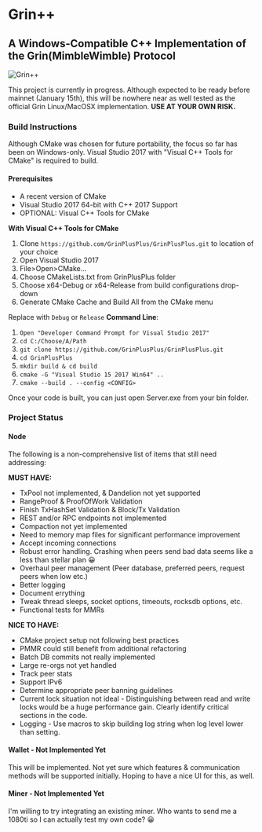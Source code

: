 # Grin++
## A Windows-Compatible C++ Implementation of the Grin(MimbleWimble) Protocol

![Grin++](https://github.com/GrinPlusPlus/GrinPlusPlus/blob/master/Logo.png "Grin++")

This project is currently in progress. Although expected to be ready before mainnet (January 15th), this will be nowhere near as well tested as the official Grin Linux/MacOSX implementation. **USE AT YOUR OWN RISK.**

### Build Instructions

Although CMake was chosen for future portability, the focus so far has been on Windows-only. Visual Studio 2017 with "Visual C++ Tools for CMake" is required to build.

#### Prerequisites
* A recent version of CMake
* Visual Studio 2017 64-bit with C++ 2017 Support
* OPTIONAL: Visual C++ Tools for CMake

**With Visual C++ Tools for CMake**
1. Clone `https://github.com/GrinPlusPlus/GrinPlusPlus.git` to location of your choice
2. Open Visual Studio 2017
3. File>Open>CMake...
4. Choose CMakeLists.txt from GrinPlusPlus folder
5. Choose x64-Debug or x64-Release from build configurations drop-down
6. Generate CMake Cache and Build All from the CMake menu

Replace <CONFIG> with `Debug` or `Release`
**Command Line**:
1. ```Open "Developer Command Prompt for Visual Studio 2017"```
2. ```cd C:/Choose/A/Path```
3. ```git clone https://github.com/GrinPlusPlus/GrinPlusPlus.git```
4. ```cd GrinPlusPlus```
5. ```mkdir build & cd build```
6. ```cmake -G "Visual Studio 15 2017 Win64" ..```
7. ```cmake --build . --config <CONFIG>```

Once your code is built, you can just open Server.exe from your bin folder.

### Project Status
#### Node
The following is a non-comprehensive list of items that still need addressing:

**MUST HAVE:**
* TxPool not implemented, & Dandelion not yet supported
* RangeProof & ProofOfWork Validation
* Finish TxHashSet Validation & Block/Tx Validation
* REST and/or RPC endpoints not implemented
* Compaction not yet implemented
* Need to memory map files for significant performance improvement
* Accept incoming connections
* Robust error handling. Crashing when peers send bad data seems like a less than stellar plan :grinning:
* Overhaul peer management (Peer database, preferred peers, request peers when low etc.)
* Better logging
* Document errything
* Tweak thread sleeps, socket options, timeouts, rocksdb options, etc.
* Functional tests for MMRs

**NICE TO HAVE:**
* CMake project setup not following best practices
* PMMR could still benefit from additional refactoring
* Batch DB commits not really implemented
* Large re-orgs not yet handled
* Track peer stats
* Support IPv6
* Determine appropriate peer banning guidelines
* Current lock situation not ideal - Distinguishing between read and write locks would be a huge performance gain. Clearly identify critical sections in the code.
* Logging - Use macros to skip building log string when log level lower than setting.

#### Wallet - Not Implemented Yet
This will be implemented. Not yet sure which features & communication methods will be supported initially. Hoping to have a nice UI for this, as well.

#### Miner - Not Implemented Yet
I'm willing to try integrating an existing miner. Who wants to send me a 1080ti so I can actually test my own code? :grinning: